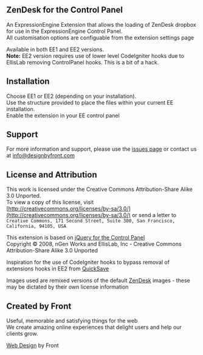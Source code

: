 ## ZenDesk for the Control Panel ##
An ExpressionEngine Extension that allows the loading of ZenDesk dropbox for use in the ExpressionEngine Control Panel.<br />
All customisation options are configuable from the extension settings page

Available in both EE1 and EE2 versions.<br />
**Note:** EE2 version requires use of lower level CodeIgniter hooks due to EllisLab removing ControlPanel hooks. This is a bit of a hack.


## Installation ##

Choose EE1 or EE2 (depending on your installation).<br />
Use the structure provided to place the files within your current EE installation.<br />
Enable the extension in your EE control panel


## Support ##

For more information and support, please use the [issues page](http://github.com/designbyfront/ZenDesk-Dropbox-for-ExpressionEngine/issues) or contact us at info@designbyfront.com


## License and Attribution ##

This work is licensed under the Creative Commons Attribution-Share Alike 3.0 Unported.<br />
To view a copy of this license, visit [http://creativecommons.org/licenses/by-sa/3.0/](http://creativecommons.org/licenses/by-sa/3.0/) 
or send a letter to `Creative Commons, 171 Second Street, Suite 300, San Francisco, California, 94105, USA`

This extension is based on [jQuery for the Control Panel](http://www.ngenworks.com/software/ee/cp_jquery/)<br />
Copyright &copy; 2008, nGen Works and EllisLab, Inc - Creative Commons Attribution-Share Alike 3.0 Unported

Inspiration for the use of CodeIgniter hooks to bypass removal of extensions hooks in EE2 from [QuickSave](http://www.vayadesign.net/code/addon/quicksave)

Images used are remixed versions of the default [ZenDesk](http://www.zendesk.com) images - these may be dictated by their own license information


## Created by Front ###

Useful, memorable and satisfying things for the web<br />
We create amazing online experiences that delight users and help our clients grow.

[Web Design](http://www.designbyfront.com) by Front